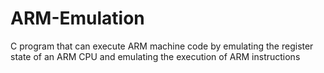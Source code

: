 # ARM-Emulation

C program that can execute ARM machine code by emulating the register state of an ARM CPU and emulating the 
execution of ARM instructions
